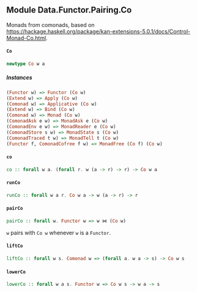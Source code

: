 ## Module Data.Functor.Pairing.Co

Monads from comonads,
based on <https://hackage.haskell.org/package/kan-extensions-5.0.1/docs/Control-Monad-Co.html>.

#### `Co`

``` purescript
newtype Co w a
```

##### Instances
``` purescript
(Functor w) => Functor (Co w)
(Extend w) => Apply (Co w)
(Comonad w) => Applicative (Co w)
(Extend w) => Bind (Co w)
(Comonad w) => Monad (Co w)
(ComonadAsk e w) => MonadAsk e (Co w)
(ComonadEnv e w) => MonadReader e (Co w)
(ComonadStore s w) => MonadState s (Co w)
(ComonadTraced t w) => MonadTell t (Co w)
(Functor f, ComonadCofree f w) => MonadFree (Co f) (Co w)
```

#### `co`

``` purescript
co :: forall w a. (forall r. w (a -> r) -> r) -> Co w a
```

#### `runCo`

``` purescript
runCo :: forall w a r. Co w a -> w (a -> r) -> r
```

#### `pairCo`

``` purescript
pairCo :: forall w. Functor w => w ⋈ (Co w)
```

`w` pairs with `Co w` whenever `w` is a `Functor`.

#### `liftCo`

``` purescript
liftCo :: forall w s. Comonad w => (forall a. w a -> s) -> Co w s
```

#### `lowerCo`

``` purescript
lowerCo :: forall w a s. Functor w => Co w s -> w a -> s
```


